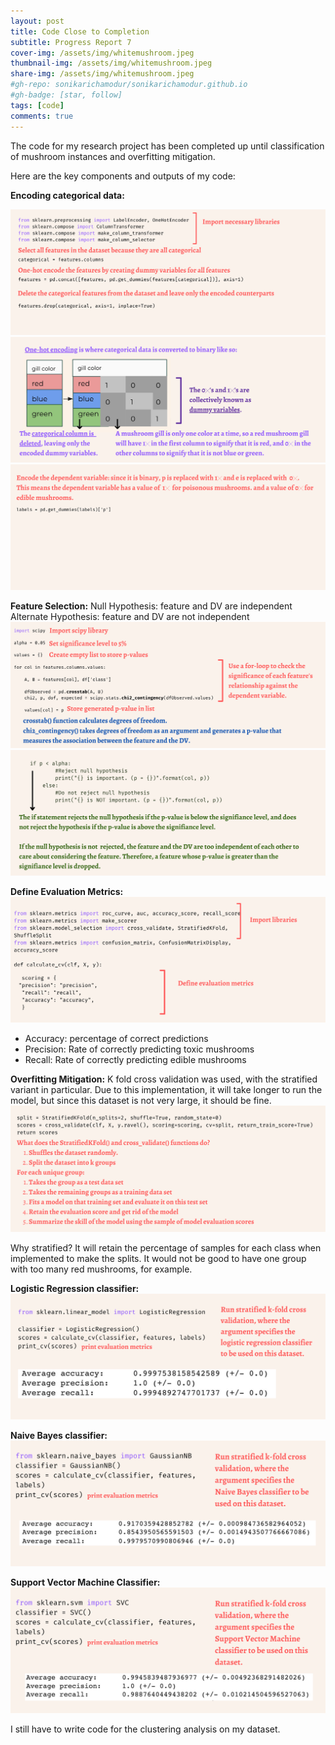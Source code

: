 ```yaml
---
layout: post
title: Code Close to Completion
subtitle: Progress Report 7
cover-img: /assets/img/whitemushroom.jpeg
thumbnail-img: /assets/img/whitemushroom.jpeg
share-img: /assets/img/whitemushroom.jpeg
#gh-repo: sonikarichamodur/sonikarichamodur.github.io
#gh-badge: [star, follow]
tags: [code]
comments: true
---
```

The code for my research project has been completed up until classification of mushroom instances and overfitting mitigation. 

Here are the key components and outputs of my code:

<b>Encoding categorical data:</b>

![alt-text-1](/assets/img/EncodeData1.png "title") 
![alt-text-1](/assets/img/EncodeData2.png "title") 
![alt-text-1](/assets/img/EncodeData3.png "title") 

<b>Feature Selection:</b>
Null Hypothesis: feature and DV are independent
Alternate Hypothesis: feature and DV are not independent 
![alt-text-1](/assets/img/FeatureSelection1.png "title") 
![alt-text-1](/assets/img/FeatureSelection2.png "title") 

<b>Define Evaluation Metrics:</b>
![alt-text-1](/assets/img/Overfitting1.png "title") 
- Accuracy: percentage of correct predictions
- Precision: Rate of correctly predicting toxic mushrooms
- Recall: Rate of correctly predicting edible mushrooms 

<b>Overfitting Mitigation:</b>
K fold cross validation was used, with the stratified variant in particular. Due to this implementation, it will take longer to run the model, but since this dataset is not very large, it should be fine.
![alt-text-1](/assets/img/Overfitting2.png "title") 

Why stratified?
It will retain the percentage of samples for each class when implemented to make the splits. It would not be good to have one group with too many red mushrooms, for example.

<b>Logistic Regression classifier:</b>
![alt-text-1](/assets/img/LogisticRegression1.png "title") 

<b>Naive Bayes classifier:</b>
![alt-text-1](/assets/img/NaiveBayes1.png "title")

<b>Support Vector Machine Classifier:</b>
![alt-text-1](/assets/img/SVM1.png "title")

I still have to write code for the clustering analysis on my dataset. 